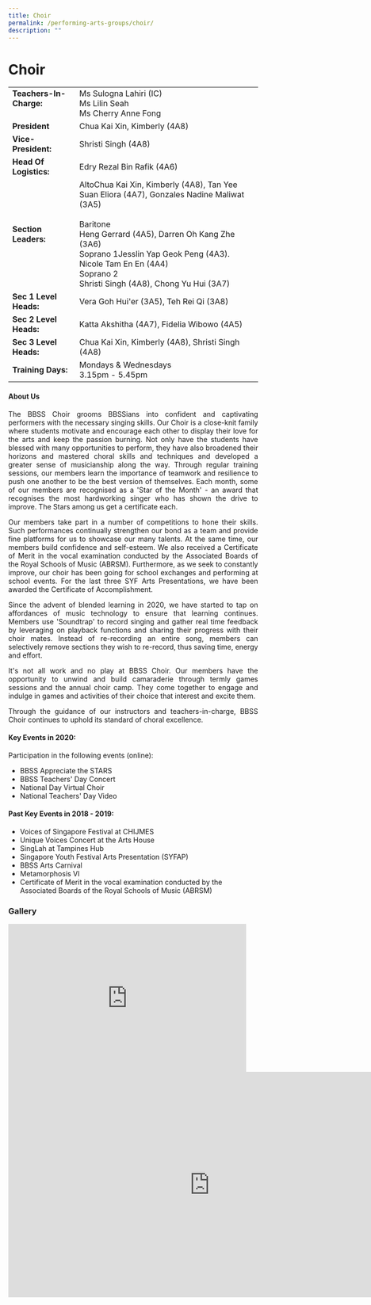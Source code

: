 ```yaml
---
title: Choir
permalink: /performing-arts-groups/choir/
description: ""
---
```

# Choir

|                             |               |
|--------------------|---------------------|
| **Teachers-In-Charge:** <br><br>                             | Ms Sulogna Lahiri (IC)<br>Ms Lilin Seah          <br>Ms Cherry Anne Fong         |
| **President**                                                | Chua Kai Xin, Kimberly (4A8)                                 |
| **Vice-President:**                                          | Shristi Singh (4A8)                                            |
| **Head Of Logistics:**                                       | Edry Rezal Bin Rafik (4A6)                                          |
| **Section Leaders:** | AltoChua Kai Xin, Kimberly (4A8), Tan Yee Suan Eliora (4A7), Gonzales Nadine Maliwat (3A5)<br><br>Baritone<br>Heng Gerrard (4A5), Darren Oh Kang Zhe (3A6)<br>Soprano 1Jesslin Yap Geok Peng (4A3). Nicole Tam En En (4A4)<br>Soprano 2<br>Shristi Singh (4A8), Chong Yu Hui (3A7) |
| **Sec 1 Level Heads:**                                       | Vera Goh Hui'er (3A5), Teh Rei Qi (3A8)                                        |
| **Sec 2 Level Heads:**                                       | Katta Akshitha (4A7), Fidelia Wibowo (4A5)                                        |
| **Sec 3 Level Heads:**                                       | Chua Kai Xin, Kimberly (4A8), Shristi Singh (4A8)                                  |
| **Training Days:**<br>                                       | Mondays &amp; Wednesdays<br>3.15pm - 5.45pm      |

#### About Us

<p style="text-align: justify;">The BBSS Choir grooms BBSSians into confident and captivating performers with the necessary singing skills. Our Choir is a close-knit family where students motivate and encourage each other to display their love for the arts and keep the passion burning. Not only have the students have blessed with many opportunities to perform, they have also broadened their horizons and mastered choral skills and techniques and developed a greater sense of musicianship along the way. Through regular training sessions, our members learn the importance of teamwork and resilience to push one another to be the best version of themselves. Each month, some of our members are recognised as a 'Star of the Month' - an award that recognises the most hardworking singer who has shown the drive to improve. The Stars among us get a certificate each. </p>

<p style="text-align: justify;">Our members take part in a number of competitions to hone their skills. Such performances continually strengthen our bond as a team and provide fine platforms for us to showcase our many talents. At the same time, our members build confidence and self-esteem. We also received a Certificate of Merit in the vocal examination conducted by the Associated Boards of the Royal Schools of Music (ABRSM). Furthermore, as we seek to constantly improve, our choir has been going for school exchanges and performing at school events. For the last three SYF Arts Presentations, we have been awarded the Certificate of Accomplishment.</p>

<p style="text-align: justify;">Since the advent of blended learning in 2020, we have started to tap on affordances of music technology to ensure that learning continues. Members use 'Soundtrap' to record singing and gather real time feedback by leveraging on playback functions and sharing their progress with their choir mates. Instead of re-recording an entire song, members can selectively remove sections they wish to re-record, thus saving time, energy and effort.</p>
  

<p style="text-align: justify;">It's not all work and no play at BBSS Choir. Our members have the opportunity to unwind and build camaraderie through termly games sessions and the annual choir camp. They come together to engage and indulge in games and activities of their choice that interest and excite them.</p>

<p style="text-align: justify;">Through the guidance of our instructors and teachers-in-charge, BBSS Choir continues to uphold its standard of choral excellence.</p>  

#### Key Events in 2020:

Participation in the following events (online):

*   BBSS Appreciate the STARS
*   BBSS Teachers' Day Concert
*   National Day Virtual Choir
*   National Teachers' Day Video

#### Past Key Events in 2018 - 2019:

*   Voices of Singapore Festival at CHIJMES
*   Unique Voices Concert at the Arts House
*   SingLah at Tampines Hub
*   Singapore Youth Festival Arts Presentation (SYFAP)
*   BBSS Arts Carnival
*   Metamorphosis VI
*   Certificate of Merit in the vocal examination conducted by the Associated Boards of the Royal Schools of Music (ABRSM)

### Gallery
<iframe allowfullscreen="true" height="299" width="480" frameborder="0" src="https://docs.google.com/presentation/d/e/2PACX-1vShIpkTeqbE32GEU5OMPxFpWoRwsd1UqDXU3CGjfVSu3yZgn9R6EVKZA9MJq2vwKUJGekTKsSY4VCG4/embed?start=true&amp;loop=true&amp;delayms=3000"></iframe>


<iframe allowfullscreen="" allow="accelerometer; autoplay; clipboard-write; encrypted-media; gyroscope; picture-in-picture" frameborder="0" title="BBSS Choir 2021" src="https://www.youtube.com/embed/1KsTJ8TH4v8" height="455" width="812"></iframe>